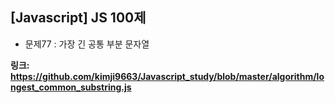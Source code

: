 ## [Javascript] JS 100제
- 문제77 : 가장 긴 공통 부분 문자열

**링크: https://github.com/kimji9663/Javascript_study/blob/master/algorithm/longest_common_substring.js**

